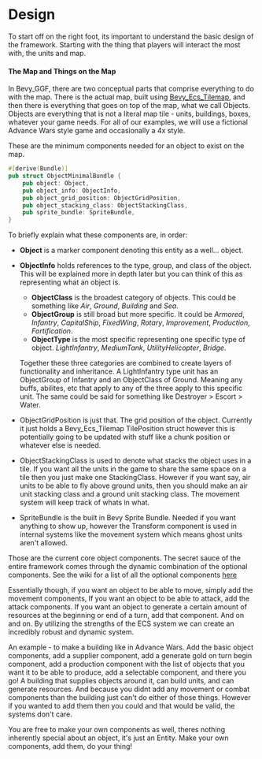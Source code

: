 # Design

To start off on the right foot, its important to understand the basic design of the framework. Starting with the thing
that players will interact the most with, the units and map.

#### The Map and Things on the Map

In Bevy_GGF, there are two conceptual parts that comprise everything to do with the map. There is the actual map, built
using [Bevy_Ecs_Tilemap](https://github.com/StarArawn/bevy_ecs_tilemap), and then there is everything that goes on top
of the map, what we call Objects. Objects are everything that is not a literal map tile - units, buildings, boxes,
whatever your game needs. For all of our examples, we will use a fictional Advance Wars style game and occasionally a 4x
style.

These are the minimum components needed for an object to exist on the map.

```rust
#[derive(Bundle)]
pub struct ObjectMinimalBundle {
    pub object: Object,
    pub object_info: ObjectInfo,
    pub object_grid_position: ObjectGridPosition,
    pub object_stacking_class: ObjectStackingClass,
    pub sprite_bundle: SpriteBundle,
}
```

To briefly explain what these components are, in order:

- __Object__ is a marker component denoting this entity as a well... object.
- __ObjectInfo__ holds references to the type, group, and class of the object. This will be explained more in depth
  later
  but you can think of this as representing what an object is.
    - __ObjectClass__ is the broadest category of objects. This could be something like _Air_, _Ground_, _Building_ and
      _Sea_.
    - __ObjectGroup__ is still broad but more specific. It could be _Armored_, _Infantry_, _CapitalShip_, _FixedWing_,
      _Rotary_,
      _Improvement_, _Production_, _Fortification_.
    - __ObjectType__ is the most specific representing one specific type of object. _LightInfantry_, _MediumTank_,
      _UtilityHelicopter_, _Bridge_.

  Together these three categories are combined to create layers of functionality and inheritance. A LightInfantry type
  unit has an ObjectGroup of Infantry and an ObjectClass of Ground. Meaning any buffs, abilites, etc that apply to any
  of the three apply to this specific unit. The same could be said for something like Destroyer > Escort > Water.
- ObjectGridPosition is just that. The grid position of the object. Currently it just holds a Bevy_Ecs_Tilemap
  TilePosition struct however this is potentially going to be updated with stuff like a chunk position or whatever else
  is needed.
- ObjectStackingClass is used to denote what stacks the object uses in a tile. If you want all the units in the game to
  share the same space on a tile then you just make one StackingClass. However if you want say, air units to be able to
  fly above ground units, then you should make an air unit stacking class and a ground unit stacking class. The movement
  system will keep track of whats in what.
- SpriteBundle is the built in Bevy Sprite Bundle. Needed if you want anything to show up, however the Transform
  component is used in internal systems like the movement system which means ghost units aren't allowed.

Those are the current core object components. The secret sauce of the entire framework comes through the dynamic
combination of the optional components. See the wiki for a list of all the optional
components [here](https://github.com/NoahShomette/bevy_ggf/wiki/Object-Components)

Essentially though, if you want an object to be able to move, simply add the movement components, If you want an object
to be able to attack, add the attack components. If you want an object to generate a certain amount of resources at the
beginning or end of a turn, add that component. And on and on. By utilizing the strengths of the ECS system we can
create an incredibly robust and dynamic system.

An example - to make a building like in Advance Wars.
Add the basic object components, add a supplier component, add a generate gold on turn begin component, add a production
component with the list of objects that you want it to be able to produce, add a selectable component, and there you go!
A building that supplies objects around it, can build units, and can generate resources. And because you didnt add any
movement or combat components than the building just can't do either of those things. However if you wanted to add them
then you could and that would be valid, the systems don't care.

You are free to make your own components as well, theres nothing inherently special about an object, it's just an
Entity. Make your own components, add them, do your thing!